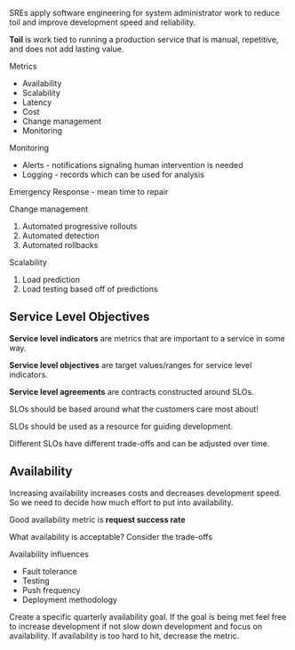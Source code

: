 
SREs apply software engineering for system administrator work to reduce toil and improve development speed and reliability.

**Toil** is work tied to running a production service that is manual, repetitive, and does not add lasting value.



Metrics
- Availability
- Scalability
- Latency
- Cost
- Change management
- Monitoring

Monitoring
- Alerts - notifications signaling human intervention is needed
- Logging - records which can be used for analysis

Emergency Response - mean time to repair

Change management
1. Automated progressive rollouts
2. Automated detection
3. Automated rollbacks

Scalability
1. Load prediction
2. Load testing based off of predictions


## Service Level Objectives

**Service level indicators** are metrics that are important to a service in some way.

**Service level objectives** are target values/ranges for service level indicators.

**Service level agreements** are contracts constructed around SLOs.

SLOs should be based around what the customers care most about!

SLOs should be used as a resource for guiding development.

Different SLOs have different trade-offs and can be adjusted over time.


## Availability

Increasing availability increases costs and decreases development speed. So we need to decide how much effort to put into availability.

Good availability metric is **request success rate** 

What availability is acceptable? Consider the trade-offs

Availability influences
- Fault tolerance
- Testing
- Push frequency
- Deployment methodology

Create a specific quarterly availability goal. If the goal is being met feel free to increase development if not slow down development and focus on availability. If availability is too hard to hit, decrease the metric.



